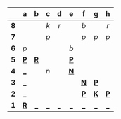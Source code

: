 |     |  a  |  b  |  c  |  d  |  e  |  f  |  g  |  h  |
|:---:|:---:|:---:|:---:|:---:|:---:|:---:|:---:|:---:|
|  **8**  |     |     |  _k_  |  _r_  |     |  _b_  |     |  _r_  |
|  **7**  |     |     |  _p_  |     |     |  _p_  |  _p_  |  _p_  |
|  **6**  |  _p_  |     |     |     |  _b_  |     |     |     |
|  **5**  |  [**P**](https://github.com/grim-kalman)  |  [**R**](http://localhost:8080/api/chess/select?square=b5)  |     |     |  [**P**](https://github.com/grim-kalman)  |     |     |     |
|  **4**  |  [_](http://localhost:8080/api/chess/play?move=a1a4)  |     |  _n_  |     |  [**N**](http://localhost:8080/api/chess/select?square=e4)  |     |     |     |
|  **3**  |  [_](http://localhost:8080/api/chess/play?move=a1a3)  |     |     |     |     |  [**N**](http://localhost:8080/api/chess/select?square=f3)  |  [**P**](http://localhost:8080/api/chess/select?square=g3)  |     |
|  **2**  |  [_](http://localhost:8080/api/chess/play?move=a1a2)  |     |     |     |     |  [**P**](https://github.com/grim-kalman)  |  [**K**](http://localhost:8080/api/chess/select?square=g2)  |  [**P**](http://localhost:8080/api/chess/select?square=h2)  |
|  **1**  |  [**R**](http://localhost:8080/api/chess/select?square=a1)  |  [_](http://localhost:8080/api/chess/play?move=a1b1)  |  [_](http://localhost:8080/api/chess/play?move=a1c1)  |  [_](http://localhost:8080/api/chess/play?move=a1d1)  |  [_](http://localhost:8080/api/chess/play?move=a1e1)  |  [_](http://localhost:8080/api/chess/play?move=a1f1)  |  [_](http://localhost:8080/api/chess/play?move=a1g1)  |  [_](http://localhost:8080/api/chess/play?move=a1h1)  |
